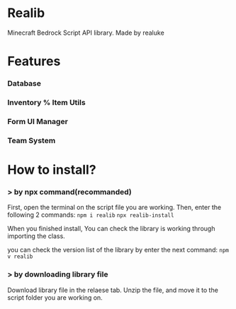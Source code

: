 # Realib
Minecraft Bedrock Script API library.
Made by realuke


# Features
 ### Database
 ### Inventory % Item Utils
 ### Form UI Manager
 ### Team System

# How to install?

 ### > by npx command(recommanded)
  First, open the terminal on the script file you are working.
  Then, enter the following 2 commands:
  `npm i realib`
  `npx realib-install`
 
  When you finished install, You can check the library is working through importing the class.

  you can check the version list of the library by enter the next command:
  `npm v realib`

 ### > by downloading library file
  Download library file in the relaese tab.
  Unzip the file, and move it to the script folder you are working on.
